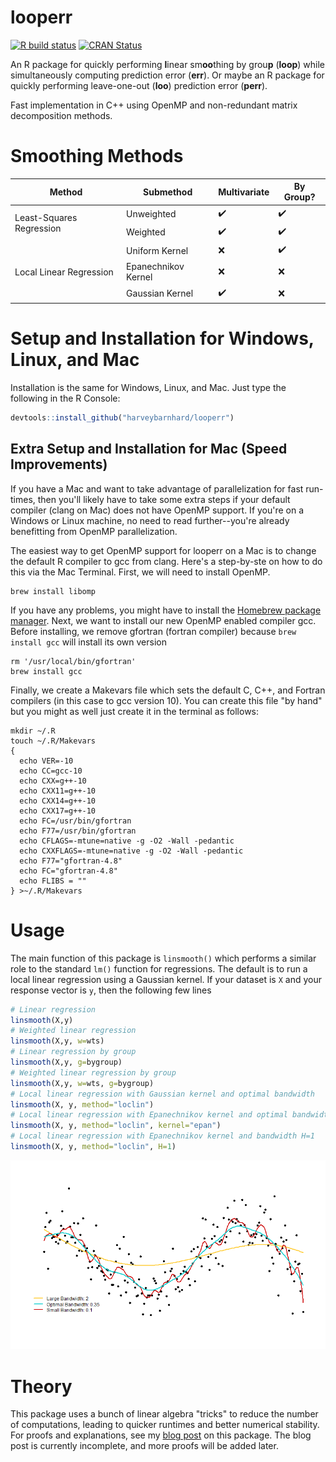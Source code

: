 # looperr
<!-- badges: start -->
  [![R build status](https://github.com/harveybarnhard/looperr/workflows/R-CMD-check/badge.svg)](https://github.com/harveybarnhard/looperr/actions)
  [![CRAN Status](https://www.r-pkg.org/badges/version/looperr)](https://www.r-pkg.org/badges/version/looperr)
<!-- badges: end -->

An R package for quickly performing **l**inear sm**oo**thing by grou**p** (**loop**) while
simultaneously computing prediction error (**err**). Or maybe an R package
for quickly performing leave-one-out (**loo**) prediction error (**perr**).

Fast implementation in C++ using OpenMP and non-redundant matrix decomposition methods.

# Smoothing Methods
<p align="center">
<table>
    <thead>
        <tr>
            <th>Method</th>
            <th>Submethod</th>
            <th>Multivariate</th>
            <th>By Group?</th>
        </tr>
    </thead>
    <tbody>
        <tr>
            <td rowspan=2>Least-Squares Regression</td>
            <td rowspan=1>Unweighted</td>
            <td>✔️</td>
            <td>✔️</td>
        </tr>
        <tr>
            <td>Weighted</td>
            <td>✔️</td>
            <td>✔️</td>
        </tr>
        <tr>
            <td rowspan=3>Local Linear Regression</td>
            <td>Uniform Kernel</td>
            <td>❌</td>
            <td>✔️</td>
        </tr>
        <tr>
            <td>Epanechnikov Kernel</td>
            <td>❌</td>
            <td>❌</td>
        </tr>
        <tr>
            <td>Gaussian Kernel</td>
            <td>✔️</td>
            <td>❌</td>
        </tr>
    </tbody>
</table>
</p> 

# Setup and Installation for Windows, Linux, and Mac
Installation is the same for Windows, Linux, and Mac. Just type the following in the R Console:
```r
devtools::install_github("harveybarnhard/looperr")
```
## Extra Setup and Installation for Mac (Speed Improvements)
If you have a Mac and want to take advantage of parallelization
for fast run-times, then you'll likely have to take some extra steps
if your default compiler (clang on Mac) does not have OpenMP support.
If you're on a Windows or Linux machine, no need to read further--you're
already benefitting from OpenMP parallelization.

The easiest way to get OpenMP support for looperr on a Mac 
is to change the default R compiler to gcc from
clang. Here's a step-by-ste on how to do this via the Mac Terminal.
First, we will need to install OpenMP.
```shell
brew install libomp
```
If you have any problems, you might have to install the 
[Homebrew package manager](https://brew.sh/).
Next, we want to install our new OpenMP enabled compiler gcc. Before installing,
we remove gfortran (fortran compiler) because `brew install gcc` will install
its own version
```shell
rm '/usr/local/bin/gfortran'
brew install gcc
```
Finally, we create a Makevars file which sets the default C, C++, and Fortran
compilers (in this case to gcc version 10). You can create this file "by hand"
but you might as well just create it in the terminal as follows:
```shell
mkdir ~/.R
touch ~/.R/Makevars
{
  echo VER=-10
  echo CC=gcc-10
  echo CXX=g++-10
  echo CXX11=g++-10
  echo CXX14=g++-10
  echo CXX17=g++-10
  echo FC=/usr/bin/gfortran
  echo F77=/usr/bin/gfortran
  echo CFLAGS=-mtune=native -g -O2 -Wall -pedantic
  echo CXXFLAGS=-mtune=native -g -O2 -Wall -pedantic
  echo F77="gfortran-4.8"
  echo FC="gfortran-4.8"
  echo FLIBS = ""
} >~/.R/Makevars
```

# Usage
The main function of this package is `linsmooth()` which
performs a similar role to the standard `lm()` function for
regressions. The default is to run a local linear regression using
a Gaussian kernel. If your dataset is `X` and your response vector is `y`,
then the following few lines 

```r
# Linear regression
linsmooth(X,y)
# Weighted linear regression
linsmooth(X,y, w=wts)
# Linear regression by group
linsmooth(X,y, g=bygroup)
# Weighted linear regression by group
linsmooth(X,y, w=wts, g=bygroup)
# Local linear regression with Gaussian kernel and optimal bandwidth
linsmooth(X, y, method="loclin")
# Local linear regression with Epanechnikov kernel and optimal bandwidth
linsmooth(X, y, method="loclin", kernel="epan")
# Local linear regression with Epanechnikov kernel and bandwidth H=1
linsmooth(X, y, method="loclin", H=1)
```
![](examples/looperr_example1.png)
# Theory
This package uses a bunch of linear algebra "tricks" to reduce
the number of computations, leading to quicker runtimes
and better numerical stability. For proofs and explanations,
see my
[blog post](https://harveybarnhard.com/posts/evaluating-prediction-error.html)
on this package. The blog post is currently incomplete, and
more proofs will be added later.
